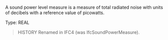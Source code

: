 A sound power level measure is a measure of total radiated noise with units of decibels with a reference value of picowatts.

<!-- end of short definition -->


Type: REAL

> HISTORY Renamed in IFC4 (was IfcSoundPowerMeasure).
